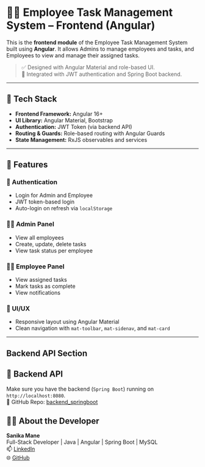 # 🧑‍💼 Employee Task Management System – Frontend (Angular)

This is the **frontend module** of the Employee Task Management System built using **Angular**. It allows Admins to manage employees and tasks, and Employees to view and manage their assigned tasks.

> ✅ Designed with Angular Material and role-based UI.  
> 🔐 Integrated with JWT authentication and Spring Boot backend.

---

## 🔧 Tech Stack

- **Frontend Framework:** Angular 16+
- **UI Library:** Angular Material, Bootstrap
- **Authentication:** JWT Token (via backend API)
- **Routing & Guards:** Role-based routing with Angular Guards
- **State Management:** RxJS observables and services

---

## 🚀 Features

### 👤 Authentication
- Login for Admin and Employee
- JWT token-based login
- Auto-login on refresh via `localStorage`

### 🧑‍💼 Admin Panel
- View all employees
- Create, update, delete tasks
- View task status per employee

### 👨‍💻 Employee Panel
- View assigned tasks
- Mark tasks as complete
- View notifications

### 🎨 UI/UX
- Responsive layout using Angular Material
- Clean navigation with `mat-toolbar`, `mat-sidenav`, and `mat-card`

---

## Backend API Section


## 🔌 Backend API

Make sure you have the backend (`Spring Boot`) running on `http://localhost:8080`.  
🔗 GitHub Repo: [backend_springboot](https://github.com/sanu1603/backend_springboot)


## 🙋‍♀️ About the Developer

**Sanika Mane**  
Full-Stack Developer | Java | Angular | Spring Boot | MySQL  
📫 [LinkedIn](https://www.linkedin.com/in/sanika-mane-451552258/)  
🌐 [GitHub](https://github.com/sanu1603)

